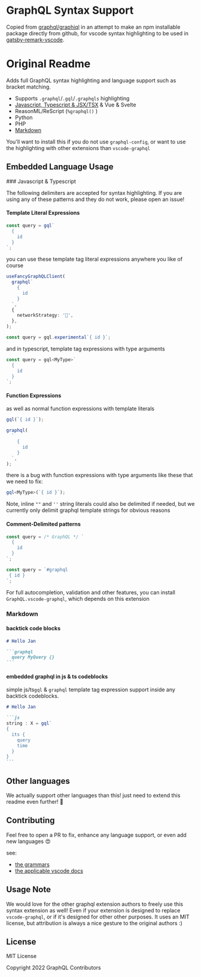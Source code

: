 # GraphQL Syntax Support

Copied from [graphql/graphiql](https://github.com/graphql/graphiql/tree/ae43add68c39825580fc8fc63a0b4c55f9fb70ad/packages/vscode-graphql-syntax) in an attempt to make an npm installable package directly from github, for vscode syntax highlighting to be used in [gatsby-remark-vscode](https://www.gatsbyjs.com/plugins/gatsby-remark-vscode/#using-languages-and-themes-from-an-extension).

# Original Readme

Adds full GraphQL syntax highlighting and language support such as bracket
matching.

- Supports `.graphql`/`.gql`/`.graphqls` highlighting
- [Javascript, Typescript & JSX/TSX](#ts) & Vue & Svelte
- ReasonML/ReScript (`%graphql()` )
- Python
- PHP
- [Markdown](#markdown)

You'll want to install this if you do not use `graphql-config`, or want to use
the highlighting with other extensions than `vscode-graphql`

## Embedded Language Usage

<span id="ts">
### Javascript & Typescript

The following delimiters are accepted for syntax highlighting. If you are using
any of these patterns and they do not work, please open an issue!

#### Template Literal Expressions

```ts
const query = gql`
  {
    id
  }
`;
```

you can use these template tag literal expressions anywhere you like of course

```ts
useFancyGraphQLClient(
  graphql`
    {
      id
    }
  `,
  {
    networkStrategy: '🚀',
  },
);
```

```ts
const query = gql.experimental`{ id }`;
```

and in typescript, template tag expressions with type arguments

```ts
const query = gql<MyType>`
  {
    id
  }
`;
```

#### Function Expressions

as well as normal function expressions with template literals

```ts
gql(`{ id }`);
```

```ts
graphql(
  `
    {
      id
    }
  `,
);
```

there is a bug with function expressions with type arguments like these that we
need to fix:

```ts
gql<MyType>(`{ id }`);
```

Note, inline `""` and `''` string literals could also be delimited if needed,
but we currently only delimit graphql template strings for obvious reasons

#### Comment-Delimited patterns

```ts
const query = /* GraphQL */ `
  {
    id
  }
`;
```

```ts
const query = `#graphql
 { id }
`;
```

For full autocompletion, validation and other features, you can install
`GraphQL.vscode-graphql`, which depends on this extension

<span id="markdown">

### Markdown

#### backtick code blocks

````markdown
# Hello Jan

```graphql
  query MyQuery {}
```
````

#### embedded graphql in js & ts codeblocks

simple js/ts`gql` & `graphql` template tag expression support inside any
backtick codeblocks.

````markdown
# Hello Jan

```js
string : X = gql`
{
  its {
    query
    time
  }
}
```
````

## Other languages

We actually support other languages than this! just need to extend this readme
even further! 🥵

## Contributing

Feel free to open a PR to fix, enhance any language support, or even add new
languages 😍

see:

- [the grammars](grammars/)
- [the applicable vscode docs](https://code.visualstudio.com/api/language-extensions/syntax-highlight-guide)

## Usage Note

We would love for the other graphql extension authors to freely use this syntax
extension as well! Even if your extension is designed to replace
`vscode-graphql`, or if it's designed for other other purposes. It uses an MIT
license, but attribution is always a nice gesture to the original authors :)

## License

MIT License

Copyright 2022 GraphQL Contributors
